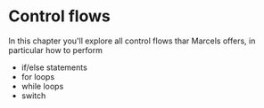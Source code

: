 # Control flows

In this chapter you'll explore all control flows thar Marcels offers, in particular how to perform

- if/else statements
- for loops
- while loops
- switch